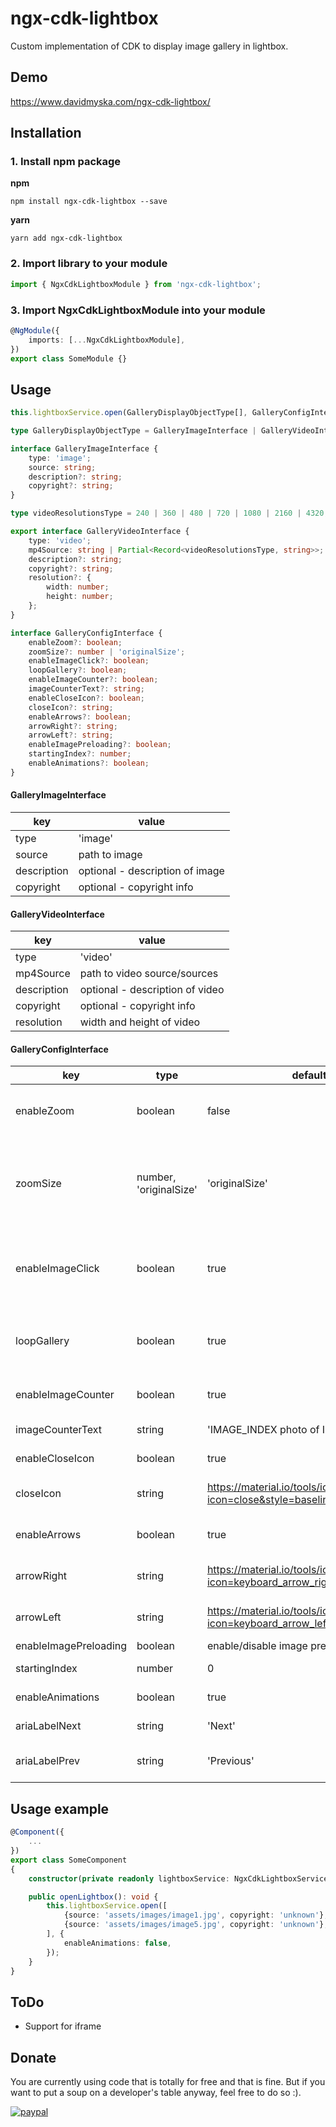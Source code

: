 # ngx-cdk-lightbox

Custom implementation of CDK to display image gallery in lightbox.

## Demo

https://www.davidmyska.com/ngx-cdk-lightbox/

## Installation

### 1. Install npm package

**npm**

```shell
npm install ngx-cdk-lightbox --save
```

**yarn**

```shell
yarn add ngx-cdk-lightbox
```

### 2. Import library to your module

```typescript
import { NgxCdkLightboxModule } from 'ngx-cdk-lightbox';
```

### 3. Import NgxCdkLightboxModule into your module

```typescript
@NgModule({
	imports: [...NgxCdkLightboxModule],
})
export class SomeModule {}
```

## Usage

```typescript
this.lightboxService.open(GalleryDisplayObjectType[], GalleryConfigInterface);
```

```typescript
type GalleryDisplayObjectType = GalleryImageInterface | GalleryVideoInterface;
```

```typescript
interface GalleryImageInterface {
	type: 'image';
	source: string;
	description?: string;
	copyright?: string;
}
```

```typescript
type videoResolutionsType = 240 | 360 | 480 | 720 | 1080 | 2160 | 4320;
```

```typescript
export interface GalleryVideoInterface {
	type: 'video';
	mp4Source: string | Partial<Record<videoResolutionsType, string>>;
	description?: string;
	copyright?: string;
	resolution?: {
		width: number;
		height: number;
	};
}
```

```typescript
interface GalleryConfigInterface {
	enableZoom?: boolean;
	zoomSize?: number | 'originalSize';
	enableImageClick?: boolean;
	loopGallery?: boolean;
	enableImageCounter?: boolean;
	imageCounterText?: string;
	enableCloseIcon?: boolean;
	closeIcon?: string;
	enableArrows?: boolean;
	arrowRight?: string;
	arrowLeft?: string;
	enableImagePreloading?: boolean;
	startingIndex?: number;
	enableAnimations?: boolean;
}
```

#### GalleryImageInterface

| key         | value                           |
| ----------- | ------------------------------- |
| type        | 'image'                         |
| source      | path to image                   |
| description | optional - description of image |
| copyright   | optional - copyright info       |

#### GalleryVideoInterface

| key         | value                           |
| ----------- | ------------------------------- |
| type        | 'video'                         |
| mp4Source   | path to video source/sources    |
| description | optional - description of video |
| copyright   | optional - copyright info       |
| resolution  | width and height of video       |

#### GalleryConfigInterface

| key                   | type                   | default                                                                   | value                                                                           |
| --------------------- | ---------------------- | ------------------------------------------------------------------------- | ------------------------------------------------------------------------------- |
| enableZoom            | boolean                | false                                                                     | display zoom on mouse hover over image                                          |
| zoomSize              | number, 'originalSize' | 'originalSize'                                                            | zoom size, number for zoom multiplication, originalSize for original image size |
| enableImageClick      | boolean                | true                                                                      | enable click on image to navigate to next or previous image                     |
| loopGallery           | boolean                | true                                                                      | loop gallery after last image or before first image                             |
| enableImageCounter    | boolean                | true                                                                      | display current image counter                                                   |
| imageCounterText      | string                 | 'IMAGE_INDEX photo of IMAGE_COUNT'                                        | format for image counter                                                        |
| enableCloseIcon       | boolean                | true                                                                      | display close icon                                                              |
| closeIcon             | string                 | https://material.io/tools/icons/?icon=close&style=baseline                | HTML string containing close icon                                               |
| enableArrows          | boolean                | true                                                                      | display next/prev icons                                                         |
| arrowRight            | string                 | https://material.io/tools/icons/?icon=keyboard_arrow_right&style=baseline | HTML string containing right arrow                                              |
| arrowLeft             | string                 | https://material.io/tools/icons/?icon=keyboard_arrow_left&style=baseline  | HTML string containing left arrow                                               |
| enableImagePreloading | boolean                | enable/disable image preloading                                           |
| startingIndex         | number                 | 0                                                                         | index of starting image                                                         |
| enableAnimations      | boolean                | true                                                                      | enable/disable animations                                                       |
| ariaLabelNext         | string                 | 'Next'                                                                    | Aria label for next button                                                      |
| ariaLabelPrev         | string                 | 'Previous'                                                                | Aria label for previous button                                                  |

## Usage example

```typescript
@Component({
	...
})
export class SomeComponent
{
	constructor(private readonly lightboxService: NgxCdkLightboxService) {}

	public openLightbox(): void {
		this.lightboxService.open([
			{source: 'assets/images/image1.jpg', copyright: 'unknown'},
			{source: 'assets/images/image5.jpg', copyright: 'unknown'},
		], {
			enableAnimations: false,
		});
	}
}
```

## ToDo

- Support for iframe

## Donate

You are currently using code that is totally for free and that is fine. But if you want to put a soup on a developer's table anyway, feel free to do so :).

[![paypal](https://www.paypalobjects.com/en_US/i/btn/btn_donateCC_LG.gif)](https://www.paypal.com/cgi-bin/webscr?cmd=_donations&business=LUUCVTX85J2NQ&item_name=For+the+soup%21+%28ngx-cdk-lightbox+development%29&currency_code=CZK&source=url)
